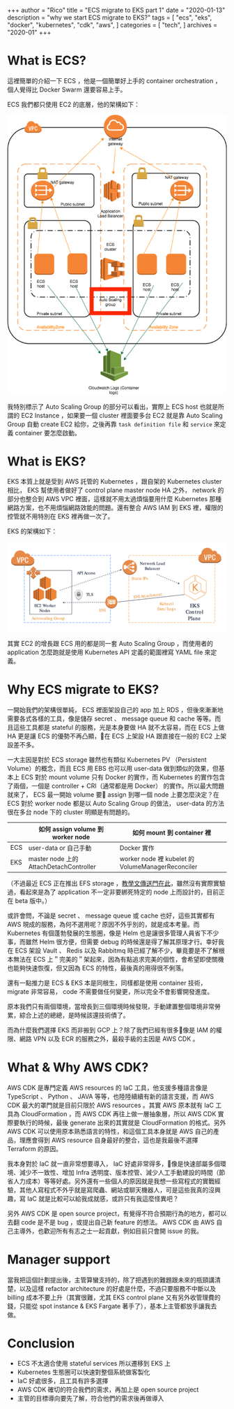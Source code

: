 +++
author = "Rico"
title = "ECS migrate to EKS part 1"
date = "2020-01-13"
description = "why we start ECS migrate to EKS?"
tags = [
    "ecs",
    "eks",
    "docker",
    "kubernetes",
    "cdk",
    "aws",
]
categories = [
    "tech",
]
archives = "2020-01"
+++

# What is ECS?

這裡簡單的介紹一下 ECS ，他是一個簡單好上手的 container orchestration ，個人覺得比 Docker Swarm 還要容易上手。

ECS 我們都只使用 EC2 的底層，他的架構如下：

![ecs-architecture](/ecs-architecture.png)

我特別標示了 Auto Scaling Group 的部分可以看出，實際上 ECS host 也就是所謂的 EC2 Instance ，如果要一個 cluster 裡面要多台 EC2 就是靠 Auto Scaling Group 自動 create EC2 給你，之後再靠 `task definition file` 和 `service` 來定義 container 要怎麼啟動。

# What is EKS?

EKS 本質上就是受到 AWS 託管的 Kubernetes ，跟自架的 Kubernetes cluster 相比， EKS 幫使用者做好了 control plane master node HA 之外， network 的部分也整合到 AWS VPC 裡面，這樣就不用太過煩惱要用什麼 Kubernetes 那種網路方案，也不用煩惱網路效能的問題。還有整合 AWS IAM 到 EKS 裡，權限的控管就不用特別在 EKS 裡再做一次了。

EKS 的架構如下：

![eks-architecture](/eks-architecture.png)

其實 EC2 的增長跟 ECS 用的都是同一套 Auto Scaling Group ，而使用者的 application 怎麼跑就是使用 Kubernetes API 定義的範圍裡寫 YAML file 來定義。

# Why ECS migrate to EKS?

一開始我們的架構很單純， ECS 裡面架設自己的 app 加上 RDS ，但後來漸漸地需要各式各樣的工具，像是儲存 secret 、 message queue 和 cache 等等。而且這些工具都是 stateful 的服務，光是本身要做 HA 就不太容易，而在 ECS 上做 HA 更是讓 ECS 的優勢不再凸顯，在 ECS 上架設 HA 跟直接在一般的 EC2 上架設差不多。

一大主因是對於 ECS storage 雖然也有類似 Kubernetes PV （Persistent Volume）的概念，而且 ECS 用 EBS 也可以用 user-data 做到類似的效果，但基本上 ECS 對於 mount volume 只有 Docker 的實作，而 Kubernetes 的實作包含了兩個，一個是 controller + CRI（通常都是用 Docker） 的實作。所以最大問題就來了， ECS 最一開始 volume 要 assign 到哪一個 node 上要怎麼決定？在 ECS 對於 worker node 都是以 Auto Scaling Group 的做法， user-data 的方法很在多台 node 下的 cluster 明顯是有問題的。


|     | 如何 assign volume 到 worker node       | 如何 mount 到 container 裡                        |
|-----|-----------------------------------------|---------------------------------------------------|
| ECS | user-data or 自己手動                   | Docker 實作                                       |
| EKS | master node 上的 AttachDetachController | worker node 裡 kubelet 的 VolumeManagerReconciler |



（不過最近 ECS 正在推出 EFS storage ，[教學文傳送門在此](https://docs.aws.amazon.com/AmazonECS/latest/developerguide/using_efs.html)，雖然沒有實際實驗過，看起來是為了 application 不一定非要綁死特定的 node 上而設計的，目前正在 beta 版中。）

或許會問，不論是 secret 、 message queue 或 cache 也好，這些其實都有 AWS 現成的服務，為何不選用呢？原因不外乎別的，就是成本考量。而 Kubernetes 有個蓬勃發展的生態圈，像是 Helm 也是讓很多管理人員省下不少事，而雖然 Helm 很方便，但需要 debug 的時候還是得了解其原理才行。幸好我在 ECS 架設 Vault 、 Redis 以及 Rabbitmq 時已經了解不少，畢竟要是不了解根本無法在 ECS 上＂完美的＂架起來，因為有點追求完美的個性，會希望即使關機也能夠快速恢復，但又因為 ECS 的特性，最後真的用得很不俐落。

還有一點推力是 ECS & EKS 本是同根生，同樣都是使用 container 技術， migrate 非常容易， code 不需要做任何變更，所以完全不會影響開發進度。

原本我們只有兩個環境，當增長到三個環境時候發現，手動建置整個環境非常勞累，綜合上述的總總，是時候該還技術債了。

而為什麼我們選擇 EKS 而非搬到 GCP 上？除了我們已經有很多像是 IAM 的權限、網路 VPN 以及 ECR 的服務之外，最殺手級的主因是 AWS CDK 。

# What & Why AWS CDK?

AWS CDK 是專門定義 AWS resources 的 IaC 工具，他支援多種語言像是 TypeScript 、 Python 、 JAVA 等等，也陸陸續續有新的語言支援，而 AWS CDK 最大的罩門就是目前只限於 AWS resources 。其實 AWS 原本就有 IaC 工具為 CloudFormation ，而 AWS CDK 再往上做一層抽象層，所以 AWS CDK 實際要執行的時候，最後 generate 出來的其實就是 CloudFormation 的格式。另外 AWS CDK 可以使用原本熟悉語言的特性，和這個工具本身就是 AWS 自己的產品，理應會得到 AWS resource 自身最好的整合，這也是我最後不選擇 Terraform 的原因。

我本身對於 IaC 就一直非常想要導入， IaC 好處非常得多，像是快速部屬多個環境、減少不一致性、增加 Infra 透明度、版本控管、減少人工手動建設的時間（節省人力成本）等等好處。另外還有一些個人的原因就是我想一些寫程式的實戰經驗，其他人寫程式不外乎就是寫爬蟲、網站或聊天機器人，可是這些我真的沒興趣，寫 IaC 就是比較可以給我成就感，或許只有我這麼怪異吧？

另外 AWS CDK 是 open source project，有覺得不符合預期行為的地方，都可以去翻 code 是不是 bug ，或提出自己新 feature 的想法。 AWS CDK 由 AWS 自己主導外，也歡迎所有有志之士一起貢獻，例如目前只會開 issue 的我。

# Manager support

當我把這個計劃提出後，主管算蠻支持的，除了把遇到的難題跟未來的瓶頸講清楚，以及這樣 refactor architecture 的好處是什麼，不過只要服務不中斷以及 billing 成本不要上升（其實很難，尤其 EKS control plane 又有另外收管理費的錢，只能從 spot instance & EKS Fargate 著手了），基本上主管都放手讓我去做。

# Conclusion

* ECS 不太適合使用 stateful services 所以遷移到 EKS 上
* Kubernetes 生態圈可以快速對整個系統做客製化
* IaC 好處很多，且工具有許多選擇
* AWS CDK 確切的符合我們的需求，再加上是 open source project
* 主管的目標導向要先了解，符合他們的需求後再做導入
